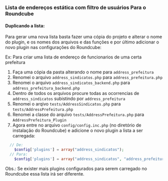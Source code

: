 ### Lista de endereços estática com filtro de usuários Para o Roundcube

#### Duplicando a lista:

Para gerar uma nova lista basta fazer uma cópia do projeto e alterar o nome do plugin, e os nomes dos arquivos e das funções e por último adicionar o novo plugin nas configurações do Roundcube:

Ex: Para criar uma lista de endereço de funcionarios de uma certa prefeitura

1. Faça uma cópia da pasta alterando o nome para `address_prefeitura`
2. Renomei o arquivo `address_sindicatos.php` para `address_prefeitura.php`
3. Renomei o arquivo `address_sindicatos_backend.php` para `address_prefeitura_backend.php`
4. Dentro de todos os arquivos procure todas as ocorrencias de `address_sindicatos` subistindo por `address_prefeitura`
5. Renomei o arqivo `tests/AddressSindicatos.php` para `tests/AddressPrefeitura.php`
6. Renomei a classe do arquivo `tests/AddressPrefeitura.php` para `AddressPrefeitura_Plugin`
7. Agora entre no arquivo `config/config.inc.php` (no diretório de instalação do Roundcube) e adicione o novo plugin a lista a ser carregada:

```php
  // De:
    $config['plugins'] = array("address_sindicatos");
  // Para:
    $config['plugins'] = array("address_sindicatos", "address_prefeitura");
```

  Obs.: Se exister mais plugins configurados para serem carregado no Roundcube essa lista irá ser diferente.

